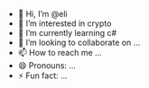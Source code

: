 - 👋 Hi, I’m @eli
- 👀 I’m interested in crypto
- 🌱 I’m currently learning c#
- 💞️ I’m looking to collaborate on ...
- 📫 How to reach me ...
- 😄 Pronouns: ...
- ⚡ Fun fact: ...

<!---
elicryptox/elicryptox is a ✨ special ✨ repository because its `README.md` (this file) appears on your GitHub profile.
You can click the Preview link to take a look at your changes.
--->
